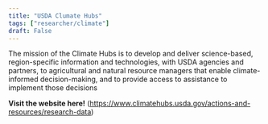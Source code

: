```yaml
---
title: "USDA Clumate Hubs"
tags: ["researcher/climate"]
draft: False
---
```


The mission of the Climate Hubs is to develop and deliver science-based, region-specific information and technologies, with USDA agencies and partners, to agricultural and natural resource managers that enable climate-informed decision-making, and to provide access to assistance to implement those decisions 

**Visit the website here!** (https://www.climatehubs.usda.gov/actions-and-resources/research-data)

